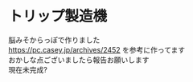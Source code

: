 # トリップ製造機
脳みそからっぽで作りました
</br>
https://pc.casey.jp/archives/2452
を参考に作ってます
</br>
おかしな点ございましたら報告お願いします
</br>
現在未完成?
